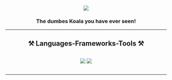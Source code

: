 <h1 align="center">
    <img src="https://readme-typing-svg.herokuapp.com/?font=Righteous&size=35&center=true&vCenter=true&width=500&height=70&duration=4000&lines=Hi+There!+👋;+I'm+Dumb+Koala!;" />
</h1>
<h3 align="center">The dumbes Koala you have ever seen!</h3>

<!--
- 🔭 I’m currently working on ...
- 🌱 I’m currently learning ...
- 👯 I’m looking to collaborate on ...
- 🤔 I’m looking for help with ...
- 💬 Ask me about ...
- 📫 How to reach me: ...
- 😄 Pronouns: ...
- ⚡ Fun fact: ...
-->
 <hr/>
 
<h2 align="center">⚒️ Languages-Frameworks-Tools ⚒️</h2>
<br/>
<div align="center">
    <img src="https://skillicons.dev/icons?i=svelte,html,css,vscode,github,git,azure,docker,cs,dotnet" />
    <img src="https://skillicons.dev/icons?i=nodejs,python,javascript,typescript,c,java,nextjs, linux" /><br>
</div>

<br/>
<hr/>
